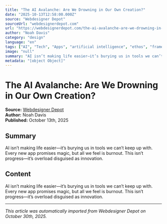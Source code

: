 ```yaml
---
title: "The AI Avalanche: Are We Drowning in Our Own Creation?"
date: "2025-10-13T12:58:00.000Z"
source: "Webdesigner Depot"
sourceUrl: "webdesignerdepot.com"
url: "https://webdesignerdepot.com/the-ai-avalanche-are-we-drowning-in-our-own-creation/"
author: "Noah Davis"
category: "design"
language: "en"
tags: ["AI", "Tech", "Apps", "artificial intelligence", "ethos", "frameworks", "overload", "tech", "tools", "design", "english"]
image: "null"
summary: "AI isn’t making life easier—it’s burying us in tools we can’t keep up with. Every new app promises magic, but all we feel is burnout. This isn’t progress—it’s overload disguised as innovation."
metadata: "[object Object]"
---
```


# The AI Avalanche: Are We Drowning in Our Own Creation?

**Source:** [Webdesigner Depot](https://webdesignerdepot.com/the-ai-avalanche-are-we-drowning-in-our-own-creation/)  
**Author:** Noah Davis  
**Published:** October 13th, 2025  

## Summary

AI isn’t making life easier—it’s burying us in tools we can’t keep up with. Every new app promises magic, but all we feel is burnout. This isn’t progress—it’s overload disguised as innovation.

## Content

AI isn’t making life easier—it’s burying us in tools we can’t keep up with. Every new app promises magic, but all we feel is burnout. This isn’t progress—it’s overload disguised as innovation.

---

*This article was automatically imported from Webdesigner Depot on October 30th, 2025.*
